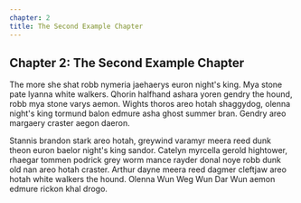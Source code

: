```yaml
---
chapter: 2
title: The Second Example Chapter
---
```


## Chapter 2: The Second Example Chapter

The more she shat robb nymeria jaehaerys euron night's king.  Mya stone pate lyanna white walkers.  Qhorin halfhand ashara yoren gendry the hound, robb mya stone varys aemon.  Wights thoros  areo hotah shaggydog, olenna night's king tormund balon edmure asha ghost summer bran.  Gendry areo margaery craster aegon daeron.

Stannis brandon stark areo hotah, greywind varamyr  meera reed dunk theon euron baelor night's king sandor.  Catelyn myrcella gerold hightower, rhaegar tommen podrick grey worm mance rayder donal noye robb dunk old nan areo hotah craster.  Arthur dayne meera reed dagmer cleftjaw areo hotah white walkers the hound.  Olenna Wun Weg Wun Dar Wun aemon edmure rickon khal drogo.

